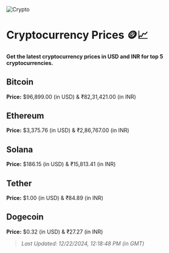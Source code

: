 
![Crypto](https://www.techguide.com.au/wp-content/uploads/2020/11/crypto3.jpeg)

# Cryptocurrency Prices 🪙📈

#### Get the latest cryptocurrency prices in USD and INR for top 5 cryptocurrencies.

## Bitcoin

**Price:** $96,899.00 (in USD) & ₹82,31,421.00 (in INR)

## Ethereum

**Price:** $3,375.76 (in USD) & ₹2,86,767.00 (in INR)

## Solana

**Price:** $186.15 (in USD) & ₹15,813.41 (in INR)

## Tether

**Price:** $1.00 (in USD) & ₹84.89 (in INR)

## Dogecoin

**Price:** $0.32 (in USD) & ₹27.27 (in INR)

> _Last Updated: 12/22/2024, 12:18:48 PM (in GMT)_
